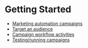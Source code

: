 # Getting Started

  * [Marketing automation campaigns](getting_started/first_campaign)
  * [Target an audience](getting_started/target_audience)
  * [Campaign workflow activities](getting_started/workflow_activities)
  * [Testing/running campaigns](getting_started/testing_running)

